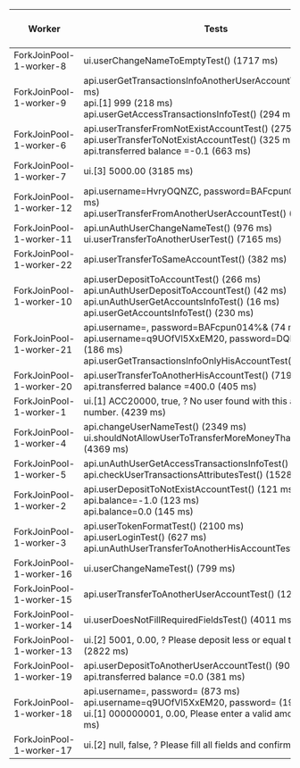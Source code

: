 | Worker | Tests | Total Duration (ms) |
|--------|-------|----------------------|
| ForkJoinPool-1-worker-8 | ui.userChangeNameToEmptyTest() (1717 ms) | 1717 |
| ForkJoinPool-1-worker-9 | api.userGetTransactionsInfoAnotherUserAccountTest() (912 ms)<br>api.[1] 999 (218 ms)<br>api.userGetAccessTransactionsInfoTest() (294 ms) | 1424 |
| ForkJoinPool-1-worker-6 | api.userTransferFromNotExistAccountTest() (275 ms)<br>api.userTransferToNotExistAccountTest() (325 ms)<br>api.transferred balance =-0.1 (663 ms) | 1263 |
| ForkJoinPool-1-worker-7 | ui.[3] 5000.00 (3185 ms) | 3185 |
| ForkJoinPool-1-worker-12 | api.username=HvryOQNZC, password=BAFcpun014%& (979 ms)<br>api.userTransferFromAnotherUserAccountTest() (795 ms) | 1774 |
| ForkJoinPool-1-worker-11 | api.unAuthUserChangeNameTest() (976 ms)<br>ui.userTransferToAnotherUserTest() (7165 ms) | 8141 |
| ForkJoinPool-1-worker-22 | api.userTransferToSameAccountTest() (382 ms) | 382 |
| ForkJoinPool-1-worker-10 | api.userDepositToAccountTest() (266 ms)<br>api.unAuthUserDepositToAccountTest() (42 ms)<br>api.unAuthUserGetAccountsInfoTest() (16 ms)<br>api.userGetAccountsInfoTest() (230 ms) | 554 |
| ForkJoinPool-1-worker-21 | api.username=, password=BAFcpun014%& (74 ms)<br>api.username=q9UOfVl5XxEM20, password=DQHumxt371$$ (186 ms)<br>api.userGetTransactionsInfoOnlyHisAccountTest() (905 ms) | 1165 |
| ForkJoinPool-1-worker-20 | api.userTransferToAnotherHisAccountTest() (719 ms)<br>api.transferred balance =400.0 (405 ms) | 1124 |
| ForkJoinPool-1-worker-1 | ui.[1] ACC20000, true, ? No user found with this account number. (4239 ms) | 4239 |
| ForkJoinPool-1-worker-4 | api.changeUserNameTest() (2349 ms)<br>ui.shouldNotAllowUserToTransferMoreMoneyThanHeHasTest() (4369 ms) | 6718 |
| ForkJoinPool-1-worker-5 | api.unAuthUserGetAccessTransactionsInfoTest() (146 ms)<br>api.checkUserTransactionsAttributesTest() (1528 ms) | 1674 |
| ForkJoinPool-1-worker-2 | api.userDepositToNotExistAccountTest() (121 ms)<br>api.balance=-1.0 (123 ms)<br>api.balance=0.0 (145 ms) | 389 |
| ForkJoinPool-1-worker-3 | api.userTokenFormatTest() (2100 ms)<br>api.userLoginTest() (627 ms)<br>api.unAuthUserTransferToAnotherHisAccountTest() (262 ms) | 2989 |
| ForkJoinPool-1-worker-16 | ui.userChangeNameTest() (799 ms) | 799 |
| ForkJoinPool-1-worker-15 | api.userTransferToAnotherUserAccountTest() (1210 ms) | 1210 |
| ForkJoinPool-1-worker-14 | ui.userDoesNotFillRequiredFieldsTest() (4011 ms) | 4011 |
| ForkJoinPool-1-worker-13 | ui.[2] 5001, 0.00, ? Please deposit less or equal to 5000$. (2822 ms) | 2822 |
| ForkJoinPool-1-worker-19 | api.userDepositToAnotherUserAccountTest() (903 ms)<br>api.transferred balance =0.0 (381 ms) | 1284 |
| ForkJoinPool-1-worker-18 | api.username=, password= (873 ms)<br>api.username=q9UOfVl5XxEM20, password= (191 ms)<br>ui.[1] 000000001, 0.00, Please enter a valid amount. (1245 ms) | 2309 |
| ForkJoinPool-1-worker-17 | ui.[2] null, false, ? Please fill all fields and confirm. (3636 ms) | 3636 |

